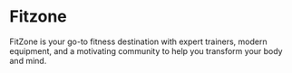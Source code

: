 # Fitzone
FitZone is your go-to fitness destination with expert trainers, modern equipment, and a motivating community to help you transform your body and mind.
